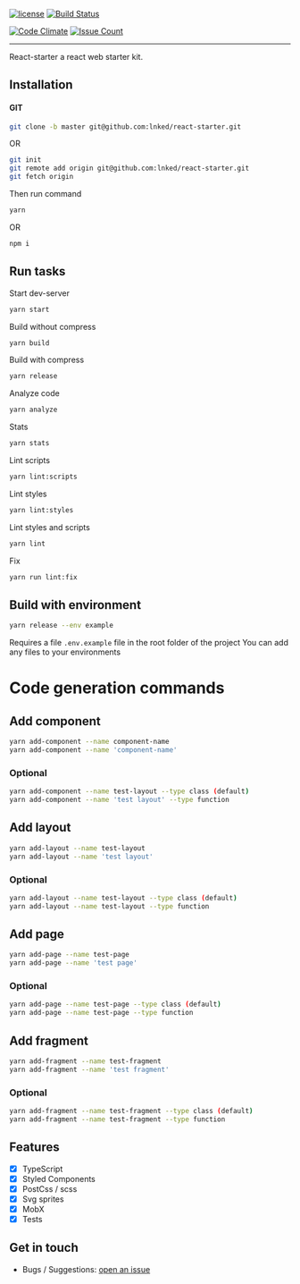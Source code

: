 [![license](https://img.shields.io/github/license/lnked/react-starter.svg)](https://github.com/lnked/react-starter/blob/fastest/LICENSE)
[![Build Status](https://travis-ci.org/lnked/react-starter.svg?branch=master)](https://travis-ci.org/lnked/react-starter)

[![Code Climate](https://codeclimate.com/github/lnked/react-starter/badges/gpa.svg)](https://codeclimate.com/github/lnked/react-starter)
[![Issue Count](https://codeclimate.com/github/lnked/react-starter/badges/issue_count.svg)](https://codeclimate.com/github/lnked/react-starter)

---

React-starter a react web starter kit.

## Installation

#### GIT

```bash
git clone -b master git@github.com:lnked/react-starter.git
```

OR

```bash
git init
git remote add origin git@github.com:lnked/react-starter.git
git fetch origin
```

Then run command

```bash
yarn
```

OR

```bash
npm i
```

## Run tasks

Start dev-server

```bash
yarn start
```

Build without compress

```bash
yarn build
```

Build with compress

```bash
yarn release
```

Analyze code

```bash
yarn analyze
```

Stats

```bash
yarn stats
```

Lint scripts

```bash
yarn lint:scripts
```

Lint styles

```bash
yarn lint:styles
```

Lint styles and scripts

```bash
yarn lint
```

Fix

```bash
yarn run lint:fix
```

## Build with environment
```bash
yarn release --env example
```
Requires a file `.env.example` file in the root folder of the project
You can add any files to your environments

# Code generation commands

## Add component
```bash
yarn add-component --name component-name
yarn add-component --name 'component-name'
```

### Optional
```bash
yarn add-component --name test-layout --type class (default)
yarn add-component --name 'test layout' --type function
```

## Add layout
```bash
yarn add-layout --name test-layout
yarn add-layout --name 'test layout'
```

### Optional
```bash
yarn add-layout --name test-layout --type class (default)
yarn add-layout --name test-layout --type function
```

## Add page
```bash
yarn add-page --name test-page
yarn add-page --name 'test page'
```

### Optional
```bash
yarn add-page --name test-page --type class (default)
yarn add-page --name test-page --type function
```

## Add fragment
```bash
yarn add-fragment --name test-fragment
yarn add-fragment --name 'test fragment'
```

### Optional
```bash
yarn add-fragment --name test-fragment --type class (default)
yarn add-fragment --name test-fragment --type function
```

## Features
- [x] TypeScript
- [x] Styled Components
- [x] PostCss / scss
- [x] Svg sprites
- [x] MobX
- [x] Tests

## Get in touch
- Bugs / Suggestions: [open an issue](https://github.com/lnked/react-starter/issues)
